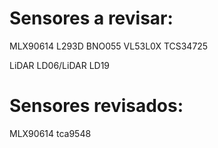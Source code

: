 # Sensores a revisar:

MLX90614
L293D
BNO055
VL53L0X
TCS34725 

LiDAR LD06/LiDAR LD19

# Sensores revisados:

MLX90614
tca9548
